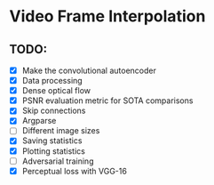 # Video Frame Interpolation

## TODO:
- [X] Make the convolutional autoencoder
- [X] Data processing
- [X] Dense optical flow
- [X] PSNR evaluation metric for SOTA comparisons
- [X] Skip connections
- [X] Argparse
- [ ] Different image sizes
- [X] Saving statistics
- [X] Plotting statistics
- [ ] Adversarial training
- [X] Perceptual loss with VGG-16